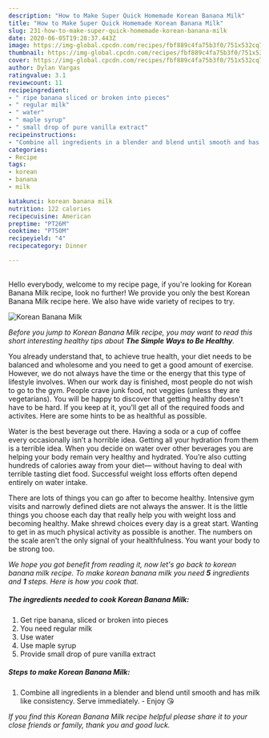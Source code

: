 ```yaml
---
description: "How to Make Super Quick Homemade Korean Banana Milk"
title: "How to Make Super Quick Homemade Korean Banana Milk"
slug: 231-how-to-make-super-quick-homemade-korean-banana-milk
date: 2020-06-05T19:28:37.443Z
image: https://img-global.cpcdn.com/recipes/fbf889c4fa75b3f0/751x532cq70/korean-banana-milk-recipe-main-photo.jpg
thumbnail: https://img-global.cpcdn.com/recipes/fbf889c4fa75b3f0/751x532cq70/korean-banana-milk-recipe-main-photo.jpg
cover: https://img-global.cpcdn.com/recipes/fbf889c4fa75b3f0/751x532cq70/korean-banana-milk-recipe-main-photo.jpg
author: Dylan Vargas
ratingvalue: 3.1
reviewcount: 11
recipeingredient:
- " ripe banana sliced or broken into pieces"
- " regular milk"
- " water"
- " maple syrup"
- " small drop of pure vanilla extract"
recipeinstructions:
- "Combine all ingredients in a blender and blend until smooth and has milk like consistency. Serve immediately. Enjoy 😘"
categories:
- Recipe
tags:
- korean
- banana
- milk

katakunci: korean banana milk 
nutrition: 122 calories
recipecuisine: American
preptime: "PT26M"
cooktime: "PT50M"
recipeyield: "4"
recipecategory: Dinner

---
```

<br>
Hello everybody, welcome to my recipe page, if you're looking for Korean Banana Milk recipe, look no further! We provide you only the best Korean Banana Milk recipe here. We also have wide variety of recipes to try.
<br>


![Korean Banana Milk](https://img-global.cpcdn.com/recipes/fbf889c4fa75b3f0/751x532cq70/korean-banana-milk-recipe-main-photo.jpg)

<i>Before you jump to Korean Banana Milk recipe, you may want to read this short interesting healthy tips about <strong>The Simple Ways to Be Healthy</strong>.</i>

You already understand that, to achieve true health, your diet needs to be balanced and wholesome and you need to get a good amount of exercise. However, we do not always have the time or the energy that this type of lifestyle involves. When our work day is finished, most people do not wish to go to the gym. People crave junk food, not veggies (unless they are vegetarians). You will be happy to discover that getting healthy doesn't have to be hard. If you keep at it, you'll get all of the required foods and activites. Here are some hints to be as healthful as possible.

Water is the best beverage out there. Having a soda or a cup of coffee every occasionally isn’t a horrible idea. Getting all your hydration from them is a terrible idea. When you decide on water over other beverages you are helping your body remain very healthy and hydrated. You’re also cutting hundreds of calories away from your diet— without having to deal with terrible tasting diet food. Successful weight loss efforts often depend entirely on water intake.

There are lots of things you can go after to become healthy. Intensive gym visits and narrowly defined diets are not always the answer. It is the little things you choose each day that really help you with weight loss and becoming healthy. Make shrewd choices every day is a great start. Wanting to get in as much physical activity as possible is another. The numbers on the scale aren't the only signal of your healthfulness. You want your body to be strong too. 


<i>We hope you got benefit from reading it, now let's go back to korean banana milk recipe. To make korean banana milk you need <strong>5</strong> ingredients and <strong>1</strong> steps. Here is how you cook that.
</i>

##### The ingredients needed to cook Korean Banana Milk:

1. Get  ripe banana, sliced or broken into pieces
1. You need  regular milk
1. Use  water
1. Use  maple syrup
1. Provide  small drop of pure vanilla extract


##### Steps to make Korean Banana Milk:

1. Combine all ingredients in a blender and blend until smooth and has milk like consistency. Serve immediately. - Enjoy 😘


<i>If you find this Korean Banana Milk recipe helpful please share it to your close friends or family, thank you and good luck.</i>
